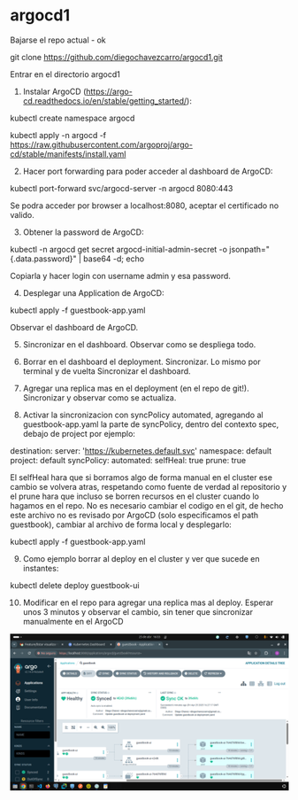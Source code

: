 # argocd1

Bajarse el repo actual - ok

git clone https://github.com/diegochavezcarro/argocd1.git

Entrar en el directorio argocd1

1. Instalar ArgoCD (https://argo-cd.readthedocs.io/en/stable/getting_started/):

kubectl create namespace argocd

kubectl apply -n argocd -f https://raw.githubusercontent.com/argoproj/argo-cd/stable/manifests/install.yaml

2. Hacer port forwarding para poder acceder al dashboard de ArgoCD:

kubectl port-forward svc/argocd-server -n argocd 8080:443

Se podra acceder por browser a localhost:8080, aceptar el certificado no valido.

3. Obtener la password de ArgoCD:

kubectl -n argocd get secret argocd-initial-admin-secret -o jsonpath="{.data.password}" | base64 -d; echo

Copiarla y hacer login con username admin y esa password.

4. Desplegar una Application de ArgoCD:

kubectl apply -f guestbook-app.yaml

Observar el dashboard de ArgoCD.

5. Sincronizar en el dashboard. Observar como se despliega todo.

6. Borrar en el dashboard el deployment. Sincronizar. Lo mismo por terminal y de vuelta Sincronizar
el dashboard.

7. Agregar una replica mas en el deployment (en el repo de git!). Sincronizar y observar como se actualiza.

8. Activar la sincronizacion con syncPolicy automated, agregando al guestbook-app.yaml la parte de 
syncPolicy, dentro del contexto spec, debajo de project por ejemplo:

  destination:
    server: 'https://kubernetes.default.svc'
    namespace: default
  project: default
  syncPolicy:
    automated:
      selfHeal: true
      prune: true
 
 El selfHeal hara que si borramos algo de forma manual en el cluster ese cambio se volvera
 atras, respetando como fuente de verdad al repositorio y el prune hara que incluso se borren
 recursos en el cluster cuando lo hagamos en el repo.
 No es necesario cambiar el codigo en el git, de hecho este archivo no es revisado por ArgoCD (solo
 especificamos el path guestbook), cambiar al archivo de forma local y desplegarlo:
 
kubectl apply -f guestbook-app.yaml

9. Como ejemplo borrar al deploy en el cluster y ver que sucede en instantes:

kubectl delete deploy guestbook-ui

10. Modificar en el repo para agregar una replica mas al deploy. Esperar unos 3 minutos y
observar el cambio, sin tener que sincronizar manualmente en el ArgoCD

![alt text](image.png)

